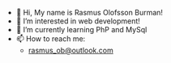 - 👋 Hi, My name is Rasmus Olofsson Burman!
- 👀 I’m interested in web development!
- 🌱 I’m currently learning PhP and MySql
- 📫 How to reach me: 
  - rasmus_ob@outlook.com

